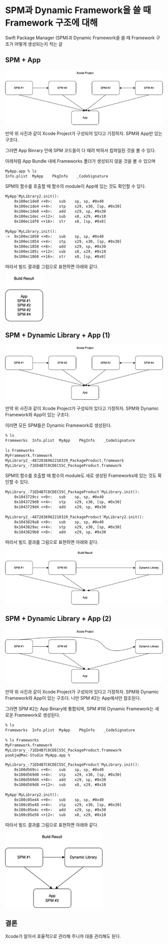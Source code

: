 # SPM과 Dynamic Framework을 쓸 때 Framework 구조에 대해

Swift Package Manager (SPM)과 Dynamic Framework을 쓸 때 Framework 구조가 어떻게 생성되는지 적는 글

## SPM + App

![](0.png)

만약 위 사진과 같이 Xcode Project가 구성되어 있다고 기정하자. SPM와 App만 있는 구조다.

그러면 App Binrary 안에 SPM 코드들이 다 때려 박혀서 컴파일된 것을 볼 수 있다.

아래처럼 App Bundle 내에 Frameworks 폴더가 생성되지 않을 것을 볼 수 있으며

```
MyApp.app % ls
Info.plist  MyApp    PkgInfo    _CodeSignature
```

SPM의 함수를 호출할 때 함수의 module이 App에 있는 것도 확인할 수 있다. 

```
MyApp`MyLibrary2.init():
    0x100ec1de0 <+0>:   sub    sp, sp, #0x40
    0x100ec1de4 <+4>:   stp    x29, x30, [sp, #0x30]
    0x100ec1de8 <+8>:   add    x29, sp, #0x30
    0x100ec1dec <+12>:  sub    x8, x29, #0x10
    0x100ec1df0 <+16>:  str    x8, [sp, #0x8]
    
MyApp`MyLibrary.init():
->  0x100ec1850 <+0>:   sub    sp, sp, #0x40
    0x100ec1854 <+4>:   stp    x29, x30, [sp, #0x30]
    0x100ec1858 <+8>:   add    x29, sp, #0x30
    0x100ec185c <+12>:  sub    x8, x29, #0x10
    0x100ec1860 <+16>:  str    x8, [sp, #0x8]
```

따라서 빌드 결과를 그림으로 표현하면 아래와 같다.

![](1.png)

## SPM + Dynamic Library + App (1)

![](0.png)

만약 위 사진과 같이 Xcode Project가 구성되어 있다고 기정하자. SPM와 Dynamic Framework와 App이 있는 구조다.

이러면 모든 SPM들은 Dynamic Framework로 생성된다.

```
% ls
Frameworks  Info.plist  MyApp    PkgInfo    _CodeSignature

ls Frameworks
MyFramework.framework
MyLibrary2_-4872836962210329_PackageProduct.framework
MyLibrary_-71ED4B7C0CDEC55C_PackageProduct.framework
```
SPM의 함수를 호출할 때 함수의 module도 새로 생성된 Frameworks에 있는 것도 확인할 수 있다. 

```
MyLibrary_-71ED4B7C0CDEC55C_PackageProduct`MyLibrary.init():
    0x1043729cc <+0>:   sub    sp, sp, #0x40
    0x1043729d0 <+4>:   stp    x29, x30, [sp, #0x30]
    0x1043729d4 <+8>:   add    x29, sp, #0x30
    
MyLibrary2_-4872836962210329_PackageProduct`MyLibrary2.init():
    0x1043829a8 <+0>:   sub    sp, sp, #0x40
    0x1043829ac <+4>:   stp    x29, x30, [sp, #0x30]
    0x1043829b0 <+8>:   add    x29, sp, #0x30
```

따라서 빌드 결과를 그림으로 표현하면 아래와 같다.

![](3.png)

## SPM + Dynamic Library + App (2)

![](4.png)

만약 위 사진과 같이 Xcode Project가 구성되어 있다고 기정하자. SPM와 Dynamic Framework와 App이 있는 구조다. 나만 SPM #2는 App에서만 참조된다.

그러면 SPM #2는 App Binary에 통합되며, SPM #1와 Dynamic Framework는 새로운 Framework로 생성된다.

```
% ls           
Frameworks  Info.plist  MyApp    PkgInfo    _CodeSignature

% ls Frameworks
MyFramework.framework
MyLibrary_-71ED4B7C0CDEC55C_PackageProduct.framework
pookjw@Mac-Studio MyApp.app % 
```

```
MyLibrary_-71ED4B7C0CDEC55C_PackageProduct`MyLibrary.init():
    0x100d569cc <+0>:   sub    sp, sp, #0x40
    0x100d569d0 <+4>:   stp    x29, x30, [sp, #0x30]
    0x100d569d4 <+8>:   add    x29, sp, #0x30
    0x100d569d8 <+12>:  sub    x8, x29, #0x10

MyApp`MyLibrary2.init():
    0x100c05e44 <+0>:   sub    sp, sp, #0x40
    0x100c05e48 <+4>:   stp    x29, x30, [sp, #0x30]
    0x100c05e4c <+8>:   add    x29, sp, #0x30
    0x100c05e50 <+12>:  sub    x8, x29, #0x10
```

따라서 빌드 결과를 그림으로 표현하면 아래와 같다.

![](5.png)

## 결론

Xcode가 알아서 효율적으로 관리해 주니까 대충 관리해도 된다.
